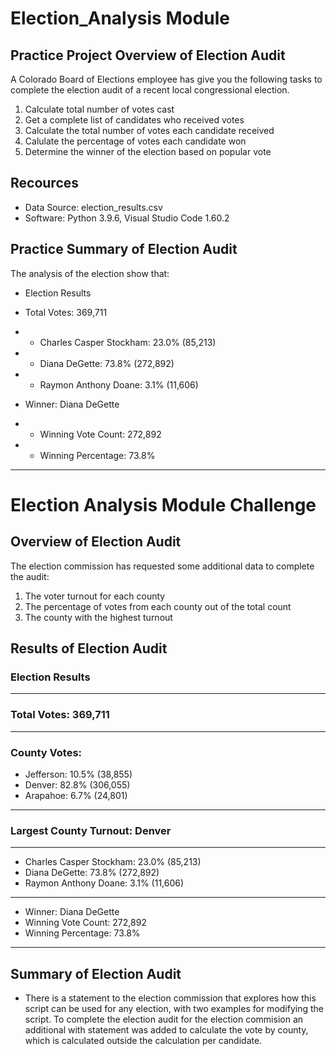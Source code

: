 # Election_Analysis Module
## Practice Project Overview of Election Audit
A Colorado Board of Elections employee has give you the following tasks to complete the election audit of a recent local 
congressional election.

1. Calculate total number of votes cast
2. Get a complete list of candidates who received votes
3. Calculate the total number of votes each candidate received
4. Calulate the percentage of votes each candidate won
5. Determine the winner of the election based on popular vote

## Recources
- Data Source: election_results.csv
- Software: Python 3.9.6, Visual Studio Code 1.60.2

## Practice Summary of Election Audit
The analysis of the election show that:
- Election Results
- Total Votes: 369,711
- - Charles Casper Stockham: 23.0% (85,213)
- - Diana DeGette: 73.8% (272,892)
- - Raymon Anthony Doane: 3.1% (11,606)

- Winner: Diana DeGette
- - Winning Vote Count: 272,892
- - Winning Percentage: 73.8%
-------------------------
# Election Analysis Module Challenge
## Overview of Election Audit
The election commission has requested some additional data to complete the audit:

1. The voter turnout for each county
2. The percentage of votes from each county out of the total count
3. The county with the highest turnout

## Results of Election Audit

### Election Results
-------------------------
### Total Votes: 369,711
-------------------------
### County Votes:
- Jefferson: 10.5% (38,855)
- Denver: 82.8% (306,055)
- Arapahoe: 6.7% (24,801)
-------------------------
### Largest County Turnout: Denver
-------------------------
- Charles Casper Stockham: 23.0% (85,213)
- Diana DeGette: 73.8% (272,892)
- Raymon Anthony Doane: 3.1% (11,606)
-------------------------
- Winner: Diana DeGette
- Winning Vote Count: 272,892
- Winning Percentage: 73.8%
-------------------------
## Summary of Election Audit
- There is a statement to the election commission that explores how this script can be used for any election, with two examples for modifying the script. To complete the election audit for the election commision an additional with statement was added to calculate the vote by county, which is calculated outside the calculation per candidate. 
